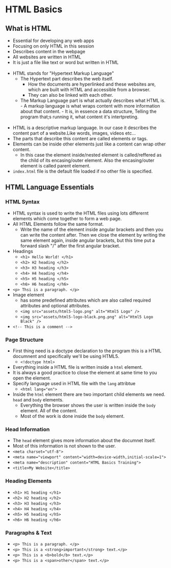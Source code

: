 # HTML Basics

## What is HTML

- Essential for developing any web apps
- Focusing on only HTML in this session
- Describes content in the webpage
- All websites are written in HTML
- It is just a file like text or word but written in HTML
  <br><br>
- HTML stands for "Hypertext Markup Language"
  - The Hypertext part describes the web itself.
    - How the documents are hyperlinked and these websites are, which are built with HTML and accessible from a browser.
    - They can also be linked with each other.
  - The Markup Language part is what actually describes what HTML is. - A markup language is what wraps content with more information about that content. - It is, in essence a data structure, Telling the program that;s running it, what content it's intertpreting.
    <br><br>
- HTML is a descriptive markup language. In our case it describes the content part of a website.Like words, images, videos etc...
- The parts that describe this content are called elements or tags.
- Elements can be inside other elements just like a content can wrap other content.
  - In this case the element inside/nested element is called/reffered as the child of its encasing/outer element. Also the encasing/outer element is called parent element.
- `index.html` file is the default file loaded if no other file is specified.

## HTML Language Essentials

### HTML Syntax

- HTML syntax is used to write the HTML files using lots differernt elements which come together to form a web page.
- All HTML Elements follow the same format.
  - Write the name of the element inside angular brackets and then you can write the content after. Then we close the element by writing the same element again, inside angular brackets, but this time put a forward slash "/" after the first angular bracket.
- Headings
  - `<h1> Hello World! </h1>`
  - `<h2> H2 heading </h2>`
  - `<h3> H3 heading </h3>`
  - `<h4> H4 heading </h4>`
  - `<h5> H5 heading </h5>`
  - `<h6> H6 heading </h6>`
- `<p> Thsi is a paragraph. </p>`
- Image element
  - has some predefined attributes which are also called required attributes and optional attributes.
  - `<img src="assets/html5-logo.png" alt="Html5 Logo" />`
  - `<img src="assets/html5-logo-black.png.png" alt="Html5 Logo Black" />`
- `<!-- This is a comment -->`

### Page Structure

- First thing need is a doctype declaration to the program this is a HTML documnent and specifically we'll be using HTML5.
  - `<!doctype html>`
- Everything inside a HTML file is written inside a `html` element.
- It is always a good practice to close the element at same time to you open the element.
- Specify language used in HTML file with the `lang` attribtue
  - `<html lang="en">`
- Inside the `html` element there are two important child elements we need. `head` and `body` elements.
  - Everything the browser shows the user is written inside the `body` element. All of the content.
  - Most of the work is done inside the `body` element.

### Head Information

- The `head` element gives more information about the documnet itself.
- Most of this information is not shown to the user.
- `<meta charset="utf-8">`
- `<meta name="viewport" content="width=device-width,initial-scale=1">`
- `<meta name="description" content="HTML Basics Training">`
- `<title>My Website</title>`

### Heading Elements

- `<h1> H1 heading </h1>`
- `<h2> H2 heading </h2>`
- `<h3> H3 heading </h3>`
- `<h4> H4 heading </h4>`
- `<h5> H5 heading </h5>`
- `<h6> H6 heading </h6>`

### Paragraphs & Text

- `<p> This is a paragraph. </p>`
- `<p> This is a <strong>important</strong> text.</p>`
- `<p> This is a <b>bold</b> text.</p>`
- `<p> This is a <span>other</span> text.</p>`
